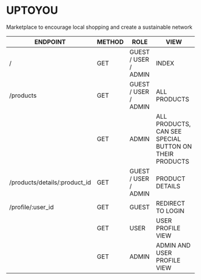 # UPTOYOU

Marketplace to encourage local shopping and create a sustainable network




| ENDPOINT  | METHOD | ROLE  | VIEW |
| ------------- | ------------- | ------------- | ------------- |
|  / | GET  | GUEST / USER / ADMIN  | INDEX   |
|  /products | GET  | GUEST / USER / ADMIN  | ALL PRODUCTS |
|  | GET  |  ADMIN  | ALL PRODUCTS, CAN SEE SPECIAL BUTTON ON THEIR PRODUCTS   |
|  /products/details/:product_id | GET  | GUEST / USER / ADMIN  | PRODUCT DETAILS   |
|  /profile/:user_id | GET  | GUEST  | REDIRECT TO LOGIN  |
|   | GET  | USER  | USER PROFILE VIEW |
|  | GET  | ADMIN  | ADMIN AND USER PROFILE VIEW |

